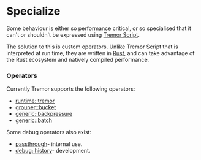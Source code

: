 # Specialize

Some behaviour is either so performance critical, or so specialised that it can't or shouldn't be expressed using  [Tremor Script](https://tremor.rs/docs/next/getting-started/scripting/#h-script).

The solution to this is custom operators. Unlike Tremor Script that is interpreted at run time, they are written in [Rust](https://rust-lang.org), and can take advantage of the Rust ecosystem and natively compiled performance.

### Operators

Currently Tremor supports the following operators:

* [runtime::tremor](../language/queries/operators#script)
* [grouper::bucket](../language/queries/operators#grouperbucket)
* [generic::backpressure](../language/queries/operators#genericbackpressure)
* [generic::batch](../language/queries/operators#genericbatch)

Some debug operators also exist:

* [passthrough](../language/queries/operators#passthrough)- internal use.
* [debug::history](../language/queries/operators#debughistory)- development.
